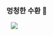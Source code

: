 ### 멍청한 수환 🦑
<a href="">
    <img 
        src="https://img.shields.io/badge/-C-red?style-flat-square&logo=C"
        style="height : auto; margin-left : 10px; margin-right : 10px;"/>
</a>
